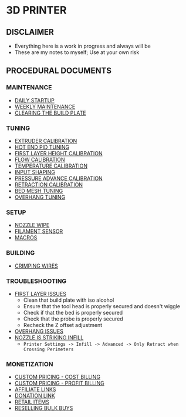 # 3D PRINTER
## DISCLAIMER
- Everything here is a work in progress and always will be
- These are my notes to myself; Use at your own risk

## PROCEDURAL DOCUMENTS

### MAINTENANCE
 - [DAILY STARTUP](/DOCS/DAILY_STARTUP.MD)
 - [WEEKLY MAINTENANCE](/DOCS/WEEKLY_MAINTENANCE.MD)
 - [CLEARING THE BUILD PLATE](/DOCS/CLEARING_BUILD_PLATE.MD)
 
### TUNING
- [EXTRUDER CALIBRATION](/DOCS/EXTRUDER_CALIBRATION.MD)
- [HOT END PID TUNING](/DOCS/HOT_END_PID_TUNING.MD)
- [FIRST LAYER HEIGHT CALIBRATION](/DOCS/FIRST_LAYER_CALIBRATION.MD)
- [FLOW CALIBRATION](/DOCS/FLOW_CALIBRATION.MD)
- [TEMPERATURE CALIBRATION](/DOCS/TEMPERATURE_CALIBRATION.MD)
- [INPUT SHAPING](/DOCS/INPUT_SHAPING.MD)
- [PRESSURE ADVANCE CALIBRATION](/DOCS/PRESSURE_ADVANCE_CALIBRATION.MD)
- [RETRACTION CALIBRATION](/DOCS/RETRACTION_CALIBRATION.MD)
- [BED MESH TUNING](/DOCS/MESH_TUNING.MD)
- [OVERHANG TUNING](/DOCS/OVERHANG_TUNING.MD)

### SETUP
- [NOZZLE WIPE]()
- [FILAMENT SENSOR]()
- [MACROS]()

### BUILDING
- [CRIMPING WIRES]()

### TROUBLESHOOTING
- [FIRST LAYER ISSUES]()
  - Clean that build plate with iso alcohol
  - Ensure that the tool head is properly secured and doesn't wiggle
  - Check if that the bed is properly secured
  - Check that the probe is properly secured
  - Recheck the Z offset adjustment
- [OVERHANG ISSUES]()
- [NOZZLE IS STRIKING INFILL]()
  - `Printer Settings -> Infill -> Advanced -> Only Retract when Crossing Perimeters`

### MONETIZATION
- [CUSTOM PRICING - COST BILLING]()
- [CUSTOM PRICING - PROFIT BILLING]()
- [AFFILIATE LINKS]()
- [DONATION LINK]()
- [RETAIL ITEMS]()
- [RESELLING BULK BUYS]()
